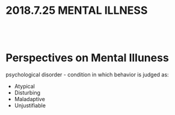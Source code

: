 # 2018.7.25 MENTAL ILLNESS
<br><br>


# Perspectives on Mental Illuness
psychological disorder - condition in which behavior is judged as:
- Atypical
- Disturbing
- Maladaptive
- Unjustifiable
